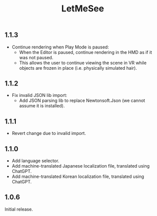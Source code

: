﻿---
title: LetMeSee
---

## 1.1.3

- Continue rendering when Play Mode is paused:
  - When the Editor is paused, continue rendering in the HMD as if it was not paused.
  - This allows the user to continue viewing the scene in VR while objects are frozen in place (i.e. physically simulated hair).

## 1.1.2

- Fix invalid JSON lib import:
  - Add JSON parsing lib to replace Newtonsoft.Json (we cannot assume it is installed).

## 1.1.1

- Revert change due to invalid import.

## 1.1.0

- Add language selector.
- Add machine-translated Japanese localization file, translated using ChatGPT.
- Add machine-translated Korean localization file, translated using ChatGPT.

## 1.0.6

Initial release.
